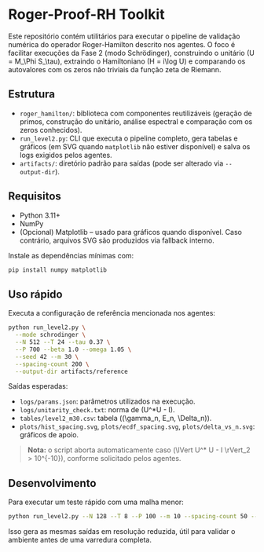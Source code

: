 # Roger-Proof-RH Toolkit

Este repositório contém utilitários para executar o pipeline de validação numérica do operador Roger-Hamilton descrito nos agentes. O foco é facilitar execuções da Fase 2 (modo Schrödinger), construindo o unitário \(U = M_\Phi S_\tau\), extraindo o Hamiltoniano \(H = i\log U\) e comparando os autovalores com os zeros não triviais da função zeta de Riemann.

## Estrutura

- `roger_hamilton/`: biblioteca com componentes reutilizáveis (geração de primos, construção do unitário, análise espectral e comparação com os zeros conhecidos).
- `run_level2.py`: CLI que executa o pipeline completo, gera tabelas e gráficos (em SVG quando `matplotlib` não estiver disponível) e salva os logs exigidos pelos agentes.
- `artifacts/`: diretório padrão para saídas (pode ser alterado via `--output-dir`).

## Requisitos

- Python 3.11+
- NumPy
- (Opcional) Matplotlib – usado para gráficos quando disponível. Caso contrário, arquivos SVG são produzidos via fallback interno.

Instale as dependências mínimas com:

```bash
pip install numpy matplotlib
```

## Uso rápido

Executa a configuração de referência mencionada nos agentes:

```bash
python run_level2.py \
  --mode schrodinger \
  --N 512 --T 24 --tau 0.37 \
  --P 700 --beta 1.0 --omega 1.05 \
  --seed 42 --m 30 \
  --spacing-count 200 \
  --output-dir artifacts/reference
```

Saídas esperadas:

- `logs/params.json`: parâmetros utilizados na execução.
- `logs/unitarity_check.txt`: norma de \(U^\*U - I\).
- `tables/level2_m30.csv`: tabela \((\gamma_n, E_n, \Delta_n)\).
- `plots/hist_spacing.svg`, `plots/ecdf_spacing.svg`, `plots/delta_vs_n.svg`: gráficos de apoio.

> **Nota:** o script aborta automaticamente caso \(\lVert U^\* U - I \rVert_2 > 10^{-10}\), conforme solicitado pelos agentes.

## Desenvolvimento

Para executar um teste rápido com uma malha menor:

```bash
python run_level2.py --N 128 --T 8 --P 100 --m 10 --spacing-count 50 --output-dir artifacts/smoke
```

Isso gera as mesmas saídas em resolução reduzida, útil para validar o ambiente antes de uma varredura completa.
